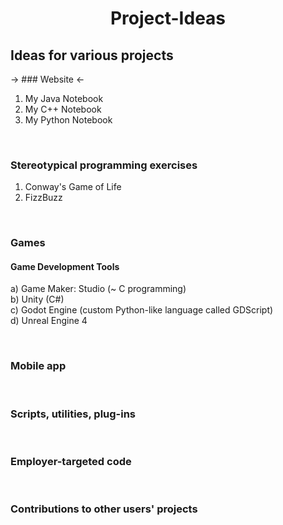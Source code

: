 # <p align="center"> Project-Ideas </p>
## Ideas for various projects

&rarr; ### Website &larr;

1) My Java Notebook
2) My C++ Notebook
3) My Python Notebook

<br />

### Stereotypical programming exercises
1) Conway's Game of Life
2) FizzBuzz

<br />

### Games
#### Game Development Tools  
  a) Game Maker: Studio (~ C programming) <br />
  b) Unity (C#) <br />
  c) Godot Engine (custom Python-like language called GDScript) <br />
  d) Unreal Engine 4

<br />

### Mobile app

<br />

### Scripts, utilities, plug-ins

<br />

### Employer-targeted code

<br />

### Contributions to other users' projects
